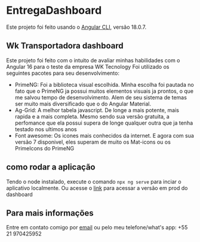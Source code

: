 # EntregaDashboard

Este projeto foi feito usando o [Angular CLI](https://github.com/angular/angular-cli),  versão 18.0.7.

## Wk Transportadora dashboard

Este projeto foi feito com o intuito de avaliar minhas habilidades com o Angular 16 para o teste da empresa WK Tecnology
Foi utilizado os  seguintes pacotes para seu desenvolvimento:
- PrimeNG: Foi a biblioteca visual escolhida. Minha escolha foi pautada no fato que o PrimeNG ja possui muitos elementos visuais ja prontos, o que me salvou tempo de desenvolvimento. Alem de seu sistema de temas ser muito mais diversificado que o do Angular Material.
- Ag-Grid: A melhor tabela javascript. De longe a mais potente, mais rapida e a mais completa. Mesmo sendo sua versão gratuita, a perfomance que ela possui supera de longe qualquer outra que ja tenha testado nos ultimos anos
- Font awesome: Os icones mais conhecidos da internet. E agora com sua versão 7 disponivel, eles superam de muito os Mat-icons ou os PrimeIcons do PrimeNG

## como rodar a aplicação

Tendo o node instalado, execute o comando `npx ng serve` para inciar o aplicativo localmente. Ou acesse o [link](https://wktransportadora.netlify.app/) para acessar a versão em prod do dashboard

## Para mais informações

Entre em contato comigo por [email](mailto:ifavilla@gmail.com) ou pelo meu telefone/what's app: +55 21 970425952
